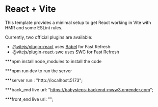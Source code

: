 # React + Vite

This template provides a minimal setup to get React working in Vite with HMR and some ESLint rules.

Currently, two official plugins are available:

- [@vitejs/plugin-react](https://github.com/vitejs/vite-plugin-react/blob/main/packages/plugin-react/README.md) uses [Babel](https://babeljs.io/) for Fast Refresh
- [@vitejs/plugin-react-swc](https://github.com/vitejs/vite-plugin-react-swc) uses [SWC](https://swc.rs/) for Fast Refresh



***npm install node_modules to install the code

***npm run dev to run the server

***server run : "http://localhost:5173";

***back_end live url: "https://babysteps-backend-mww3.onrender.com";


***front_end live url: "";